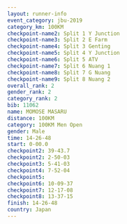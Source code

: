 ```yaml
---
layout: runner-info 
event_category: jbu-2019 
category_km: 100KM 
checkpoint-name2: Split 1 Y Junction  
checkpoint-name3: Split 2 E Farm  
checkpoint-name4: Split 3 Genting  
checkpoint-name5: Split 4 Y Junction 
checkpoint-name6: Split 5 ATV 
checkpoint-name7: Split 6 Nuang 1 
checkpoint-name8: Split 7 G Nuang 
checkpoint-name9: Split 8 Nuang 2 
overall_rank: 2
gender_rank: 2
category_rank: 2
bib: 11062
name: MOMOSE MASARU
distance: 100KM
category: 100KM Men Open
gender: Male
time: 14-26-48
start: 0-00.0
checkpoint2: 39-43.7
checkpoint2: 2-50-03
checkpoint3: 5-41-03
checkpoint4: 7-52-04
checkpoint5: 
checkpoint6: 10-09-37
checkpoint7: 12-17-08
checkpoint8: 13-37-15
finish: 14-26-48
country: Japan
---
```

